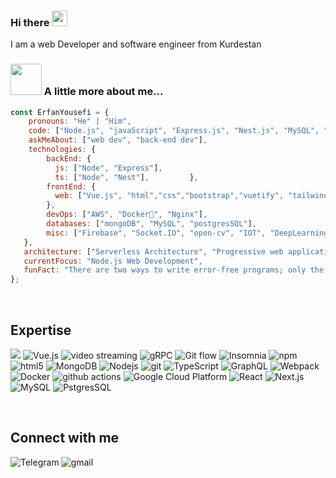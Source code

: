 ### Hi there <a href="https://www.gautamkrishnar.com/"><img src="https://media.giphy.com/media/hvRJCLFzcasrR4ia7z/giphy.gif" width="25px"></a>

I am a web Developer and software engineer from Kurdestan 


### <img src="https://media.giphy.com/media/VgCDAzcKvsR6OM0uWg/giphy.gif" width="50"> A little more about me...  

```javascript
const ErfanYousefi = {     
    pronouns: "He" | "Him",     
    code: ["Node.js", "javaScript", "Express.js", "Nest.js", "MySQL", "PostgresSQL", "MongoDB", "typeScript"],     
    askMeAbout: ["web dev", "back-end dev"],     
    technologies: {             
        backEnd: {             
          js: ["Node", "Express"],             
          ts: ["Node", "Nest"],         },         
        frontEnd: {             
          web: ["Vue.js", "html","css","bootstrap","vuetify", "tailwind"],         
        },         
        devOps: ["AWS", "Docker🐳", "Nginx"],         
        databases: ["mongoDB", "MySQL", "postgresSQL"],         
        misc: ["Firebase", "Socket.IO", "open-cv", "IOT", "DeepLearning and AI"]     
   },     
   architecture: ["Serverless Architecture", "Progressive web applications", "Single page applications"],     
   currentFocus: "Node.js Web Development",     
   funFact: "There are two ways to write error-free programs; only the third one works" 
};
```

<br>

## Expertise
<p>
      <img src="https://img.shields.io/badge/flutter%20-%2320232a.svg?&style=flat-square&logo=flutter&logoColor=%2361DAFB" />
  <img alt="Vue.js" src="https://img.shields.io/badge/Vue.js-%23232F3E?logo=vue.js&logoColor=white&style=flat-square" />
  <img alt="video streaming" src="https://img.shields.io/badge/video streaming%20-%236DB33F.svg?&style=flat-square&logo=video&logoColor=white" />
  <img alt="gRPC" src="https://img.shields.io/badge/gRPC%20-%236DB33F.svg?&style=flat-square&logo=grpc&logoColor=orange&color=orange" />
  <img alt="Git flow" src="https://img.shields.io/badge/Git flow%20-%236DB33F.svg?&style=flat-square&logo=git&logoColor=white&color=blue" />
  <img alt="Insomnia" src="https://img.shields.io/badge/-Insomnia-5849BE?style=flat-square&logo=insomnia&logoColor=white" />
  <img alt="npm" src="https://img.shields.io/badge/-NPM-CB3837?style=flat-square&logo=npm&logoColor=white" />
  <img alt="html5" src="https://img.shields.io/badge/-HTML5-E34F26?style=flat-square&logo=html5&logoColor=white" />
  <img alt="MongoDB" src="https://img.shields.io/badge/-MongoDB-13aa52?style=flat-square&logo=mongodb&logoColor=white" />
  <img alt="Nodejs" src="https://img.shields.io/badge/-Nodejs-43853d?style=flat-square&logo=Node.js&logoColor=white" />
  <img alt="git" src="https://img.shields.io/badge/-Git-F05032?style=flat-square&logo=git&logoColor=white" />
  <img alt="TypeScript" src="https://img.shields.io/badge/-TypeScript-007ACC?style=flat-square&logo=typescript&logoColor=white" />
  <img alt="GraphQL" src="https://img.shields.io/badge/-GraphQL-E10098?style=flat-square&logo=graphql&logoColor=white" />
  <img alt="Webpack" src="https://img.shields.io/badge/-Webpack-8DD6F9?style=flat-square&logo=webpack&logoColor=white" /> 
  <img alt="Docker" src="https://img.shields.io/badge/-Docker-46a2f1?style=flat-square&logo=docker&logoColor=white" />
  <img alt="github actions" src="https://img.shields.io/badge/-Github_Actions-2088FF?style=flat-square&logo=github-actions&logoColor=white" />
  <img alt="Google Cloud Platform" src="https://img.shields.io/badge/-Google_Cloud_Platform-1a73e8?style=flat-square&logo=google-cloud&logoColor=white" />
  <img alt="React" src="https://img.shields.io/badge/-React.js-66a2f7?style=flat-square&logo=react&logoColor=white" />
  <img alt="Next.js" src="https://img.shields.io/badge/-Next.js-%23232F3E?style=flat-square&logo=next.js&logoColor=white" />
    <img alt="MySQL" src="https://img.shields.io/badge/-MySQL-%23232F3E?style=flat-square&logo=mysql&logoColor=white" />
     <img alt="PstgresSQL" src="https://img.shields.io/badge/-PostgresSQL-%23232F3E?style=flat-square&logo=pgAdmin&logoColor=white" />
</p>


<br>

## Connect with me

[<img align="left" alt="Telegram" src="https://img.shields.io/badge/Telegram-%230077B5.svg?&style=for-the-badge&logo=telegram&logoColor=white" />](https://t.me/erfanyosefi)
[<img align="left" alt="gmail" src="https://img.shields.io/badge/Gmail-%2312100E.svg?&style=for-the-badge&logo=gmail&logoColor=white" />](mailto:yosefierfan@gmail.com)


<br>

